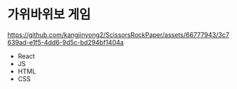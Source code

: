 # 가위바위보 게임

https://github.com/kangjinyong2/ScissorsRockPaper/assets/66777943/3c7639ad-e1f5-4dd6-9d5c-bd294bf1404a

* React
* JS
* HTML
* CSS
